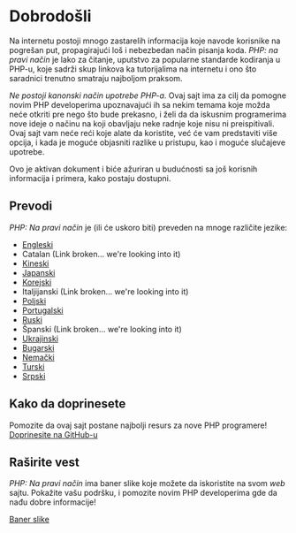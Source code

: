 # Dobrodošli

Na internetu postoji mnogo zastarelih informacija koje navode korisnike na pogrešan put,
propagirajući loš i nebezbedan način pisanja koda. _PHP: na pravi način_ je lako za čitanje, 
uputstvo za popularne standarde kodiranja u PHP-u, koje sadrži skup linkova ka tutorijalima
na internetu i ono što saradnici trenutno smatraju najboljom praksom. 

_Ne postoji kanonski način upotrebe PHP-a_. Ovaj sajt ima za cilj da pomogne 
novim PHP developerima upoznavajući ih sa nekim temama koje možda neće otkriti 
pre nego što bude prekasno, i želi da da iskusnim programerima nove ideje o načinu
na koji obavljaju neke radnje koje nisu ni preispitivali. Ovaj sajt vam neće reći 
koje alate da koristite, već će vam predstaviti više opcija, i kada je moguće 
objasniti razlike u pristupu, kao i moguće slučajeve upotrebe.

Ovo je aktivan dokument i biće ažuriran u budućnosti sa još korisnih informacija i primera, kako postaju dostupni.

## Prevodi

_PHP: Na pravi način_ je (ili će uskoro biti) preveden na mnoge različite jezike:

* [Engleski](http://www.phptherightway.com)
* Catalan (Link broken... we're looking into it)
* [Kineski](http://wulijun.github.com/php-the-right-way)
* [Japanski](http://ja.phptherightway.com)
* [Korejski](http://wafe.github.io/php-the-right-way/)
* Italjijanski (Link broken... we're looking into it)
* [Poljski](http://pl.phptherightway.com/)
* [Portugalski](http://br.phptherightway.com/)
* [Ruski](http://getjump.github.io/ru-php-the-right-way)
* Španski (Link broken... we're looking into it)
* [Ukrajinski](http://iflista.github.com/php-the-right-way/)
* [Bugarski](http://bg.phptherightway.com/)
* [Nemački](http://rwetzlmayr.github.io/php-the-right-way/)
* [Turski](http://hkulekci.github.io/php-the-right-way/)
* [Srpski](http://mzj.github.io/php-the-right-way/)

## Kako da doprinesete

Pomozite da ovaj sajt postane najbolji resurs za nove PHP programere! [Doprinesite na GitHub-u][1]

## Raširite vest

_PHP: Na pravi način_ ima baner slike koje možete da iskoristite na svom _web_ sajtu. Pokažite vašu podršku, i
pomozite novim PHP developerima gde da nađu dobre informacije!

[Baner slike][2]

[1]: https://github.com/codeguy/php-the-right-way/tree/gh-pages
[2]: /banners.html
